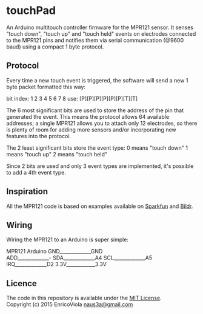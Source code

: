 touchPad
=====================================

An Arduino multitouch controller firmware for the MPR121 sensor.
It senses "touch down", "touch up" and "touch held" events on electrodes connected to the MPR121 pins and notifies them via serial communication (@9600 baud) using a compact 1 byte protocol.

Protocol
--------
Every time a new touch event is triggered, the software will send a new 1 byte packet formatted this way:

bit index:  1  2  3  4  5  6  7  8
use:       [P][P][P][P][P][P][T][T]

The 6 most significant bits are used to store the address of the pin that generated the event. This means the protocol allows 64 available addresses; a single MPR121 allows you to attach only 12 electrodes, so there is plenty of room for adding more sensors and/or incorporating new features into the protocol.

The 2 least significant bits store the event type:
0 means "touch down"
1 means "touch up"
2 means "touch held"

Since 2 bits are used and only 3 event types are implemented, it's possible to add a 4th event type.

Inspiration
-----------
All the MPR121 code is based on examples available on [Sparkfun](https://www.sparkfun.com/) and [Bildr](http://bildr.org/2011/05/mpr121_arduino/).

Wiring
------
Wiring the MPR121 to an Arduino is super simple:

MPR121		Arduino
GND_____________GND		
ADD_____________-
SDA_____________A4
SCL_____________A5
IRQ_____________D2
3.3V____________3.3V

Licence
-------
The code in this repository is available under the [MIT License](https://secure.wikimedia.org/wikipedia/en/wiki/Mit_license).  
Copyright (c) 2015 Enrico<naus3a>Viola
naus3a@gmail.com


